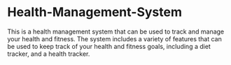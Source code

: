 # Health-Management-System
This is a health management system that can be used to track and manage your health and fitness. The system includes a variety of features that can be used to keep track of your health and fitness goals, including a diet tracker, and a health tracker.
